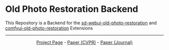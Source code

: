 # Old Photo Restoration Backend

This Repository is a Backend for the [sd-webui-old-photo-restoration](https://github.com/Haoming02/sd-webui-old-photo-restoration) and [comfyui-old-photo-restoration](https://github.com/Haoming02/comfyui-old-photo-restoration) Extensions

<hr>

<p align="center">
<a href="http://raywzy.com/Old_Photo/">Project Page</a>
-
<a href="https://arxiv.org/abs/2004.09484">Paper (CVPR)</a>
-
<a href="https://arxiv.org/pdf/2009.07047v1.pdf">Paper (Journal)</a>
</p>
